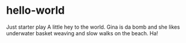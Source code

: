 # hello-world
Just starter play
A little hey to the world.
Gina is da bomb and she likes underwater basket weaving and slow walks on the beach.  Ha!
